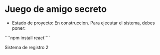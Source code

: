 <h1> Juego de amigo secreto</h1>

- Estado de proyecto: En construccion. 
Para ejecutar el sistema, debes poner:

´´´´npm install react´´´´

Sistema de registro 2
